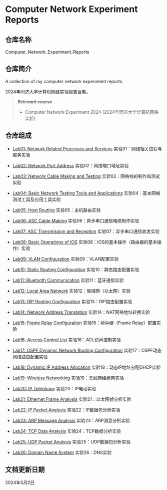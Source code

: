 # Computer Network Experiment Reports

## 仓库名称

Computer_Network_Experiment_Reports

## 仓库简介

A collection of my computer network experiment reports.

2024年同济大学计算机网络实验报告合集。

> ***Relevant course***
> * Computer Network Experiment 2024 (2024年同济大学计算机网络实验)

## 仓库组成

* [Lab01: Network Related Processes and Services](Lab01_Network_Related_Processes_and_Services.pdf)
实验01：网络相关进程与服务实验

* [Lab02: Network Port Address](Lab02_Network_Port_Address.pdf)
实验02：网络端口地址实验

* [Lab03: Network Cable Making and Testing](Lab03_Network_Cable_Making_and_Testing.pdf)
实验03：网络线的制作和测试实验

* [Lab04: Basic Network Testing Tools and Applications](Lab04_Basic_Network_Testing_Tools_and_Applications.pdf)
实验04：基本网络测试工具及应用工具实验

* [Lab05: Host Routing](Lab05_Host_Routing.pdf)
实验05：主机路由实验

* [Lab06: ASC Cable Making](Lab06_ASC_Cable_Making.pdf)
实验06：异步串口通信电缆制作实验

* [Lab07: ASC Transmission and Reception](Lab07_ASC_Transmission_and_Reception.pdf)
实验07：异步串口通信收发实验

* [Lab08: Basic Operations of IOS](Lab08_Basic_Operations_of_IOS.pdf)
实验08：IOS的基本操作（路由器的基本操作）实验

* [Lab09: VLAN Configuration](Lab09_VLAN_Configuration.pdf)
实验09：VLAN配置实验

* [Lab10: Static Routing Configuration](Lab10_Static_Routing_Configuration.pdf)
实验10：静态路由配置实验

* [Lab11: Bluetooth Communication](Lab11_Bluetooth_Communication.pdf)
实验11：蓝牙通信实验

* [Lab12: Local Area Network](Lab12_Local_Area_Network.pdf)
实验12：局域网（以太网）实验

* [Lab13: RIP Routing Configuration](Lab13_RIP_Routing_Configuration.pdf)
实验13：RIP路由配置实验

* [Lab14: Network Address Translation](Lab14_Network_Address_Translation.pdf)
实验14：NAT网络地址转换实验

* [Lab15: Frame Relay Configuration](Lab15_Frame_Relay_Configuration.pdf)
实验15：帧中继（Frame Relay）配置实验

* [Lab16: Access Control List](Lab16_Access_Control_List.pdf)
实验16：ACL访问控制实验

* [Lab17: OSPF Dynamic Network Routing Configuration](Lab17_OSPF_Dynamic_Network_Routing_Configuration.pdf)
实验17：OSPF动态网络路由配置实验

* [Lab18: Dynamic IP Address Allocation](Lab18_Dynamic_IP_Address_Allocation.pdf)
实验18：动态IP地址分配DHCP实验

* [Lab19: Wireless Networking](Lab19_Wireless_Networking.pdf)
实验19：无线网络组网实验

* [Lab20: IP Telephony](Lab20_IP_Telephony.pdf)
实验20：IP电话实验

* [Lab21: Ethernet Frame Analysis](Lab21_Ethernet_Frame_Analysis.pdf)
实验21：以太网帧分析实验

* [Lab22: IP Packet Analysis](Lab22_IP_Packet_Analysis.pdf)
实验22：IP数据包分析实验

* [Lab23: ARP Message Analysis](Lab23_ARP_Message_Analysis.pdf)
实验23：ARP消息分析实验

* [Lab24: TCP Data Analysis](Lab24_TCP_Data_Analysis.pdf)
实验24：TCP数据分析实验

* [Lab25: UDP Packet Analysis](Lab25_UDP_Packet_Analysis.pdf)
实验25：UDP数据包分析实验

* [Lab26: Domain Name System](Lab26_Domain_Name_System.pdf)
实验26：DNS实验

## 文档更新日期

2024年5月2日